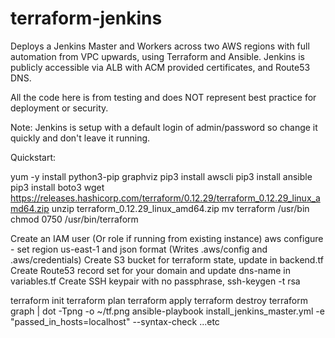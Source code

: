 # terraform-jenkins
Deploys a Jenkins Master and Workers across two AWS regions with full automation from VPC upwards, using Terraform and Ansible. Jenkins is publicly accessible via ALB with ACM provided certificates, and Route53 DNS.

All the code here is from testing and does NOT represent best practice for deployment or security.

Note: Jenkins is setup with a default login of admin/password so change it quickly and don't leave it running.

Quickstart:

yum -y install python3-pip graphviz
pip3 install awscli
pip3 install ansible
pip3 install boto3
wget https://releases.hashicorp.com/terraform/0.12.29/terraform_0.12.29_linux_amd64.zip
unzip terraform_0.12.29_linux_amd64.zip
mv terraform /usr/bin
chmod 0750 /usr/bin/terraform

Create an IAM user (Or role if running from existing instance)
aws configure - set region us-east-1 and json format (Writes .aws/config and .aws/credentials)
Create S3 bucket for terraform state, update in backend.tf
Create Route53 record set for your domain and update dns-name in variables.tf
Create SSH keypair with no passphrase, ssh-keygen -t rsa

terraform init
terraform plan
terraform apply
terraform destroy
terraform graph | dot -Tpng -o ~/tf.png
ansible-playbook install_jenkins_master.yml -e "passed_in_hosts=localhost" --syntax-check
...etc
